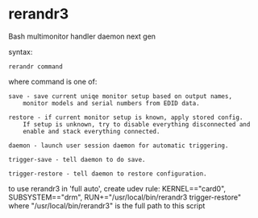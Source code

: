 # rerandr3
Bash multimonitor handler daemon next gen

syntax:

	rerandr command

where command is one of:

	save - save current uniqe monitor setup based on output names,
		monitor models and serial numbers from EDID data.

	restore - if current monitor setup is known, apply stored config.
		If setup is unknown, try to disable everything disconnected and
		enable and stack everything connected.

	daemon - launch user session daemon for automatic triggering.

	trigger-save - tell daemon to do save.

	trigger-restore - tell daemon to restore configuration.

to use rerandr3 in 'full auto', create udev rule:
KERNEL=="card0", SUBSYSTEM=="drm", RUN+="/usr/local/bin/rerandr3 trigger-restore"
where "/usr/local/bin/rerandr3" is the full path to this script
